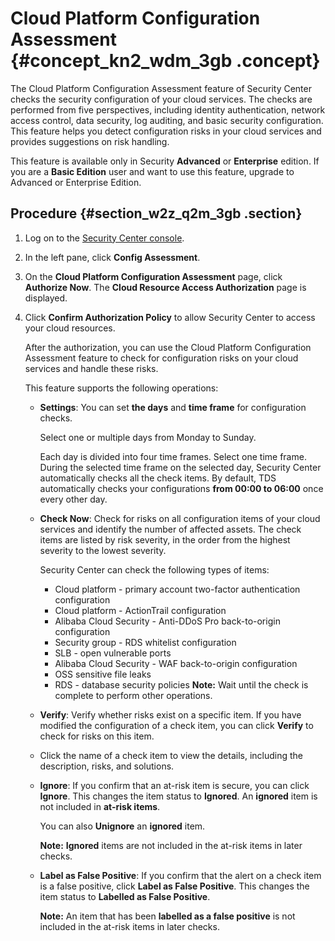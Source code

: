 # Cloud Platform Configuration Assessment {#concept_kn2_wdm_3gb .concept}

The Cloud Platform Configuration Assessment feature of Security Center checks the security configuration of your cloud services. The checks are performed from five perspectives, including identity authentication, network access control, data security, log auditing, and basic security configuration. This feature helps you detect configuration risks in your cloud services and provides suggestions on risk handling.

This feature is available only in Security **Advanced** or **Enterprise** edition. If you are a **Basic Edition** user and want to use this feature, upgrade to Advanced or Enterprise Edition.

## Procedure {#section_w2z_q2m_3gb .section}

1.  Log on to the [Security Center console](https://yundun.console.aliyun.com/?spm=5176.2020520001.1011.3.796f4bd3iakMqe&p=sas#/sas/overviews).
2.  In the left pane, click **Config Assessment**.
3.  On the **Cloud Platform Configuration Assessment** page, click **Authorize Now**. The **Cloud Resource Access Authorization** page is displayed.
4.  Click **Confirm Authorization Policy** to allow Security Center to access your cloud resources.

    After the authorization, you can use the Cloud Platform Configuration Assessment feature to check for configuration risks on your cloud services and handle these risks.

    This feature supports the following operations:

    -   **Settings**: You can set **the days** and **time frame** for configuration checks.

        Select one or multiple days from Monday to Sunday.

        Each day is divided into four time frames. Select one time frame. During the selected time frame on the selected day, Security Center automatically checks all the check items. By default, TDS automatically checks your configurations **from 00:00 to 06:00** once every other day.

    -   **Check Now**: Check for risks on all configuration items of your cloud services and identify the number of affected assets. The check items are listed by risk severity, in the order from the highest severity to the lowest severity.

        Security Center can check the following types of items:

        -   Cloud platform - primary account two-factor authentication configuration
        -   Cloud platform - ActionTrail configuration
        -   Alibaba Cloud Security - Anti-DDoS Pro back-to-origin configuration
        -   Security group - RDS whitelist configuration
        -   SLB - open vulnerable ports
        -   Alibaba Cloud Security - WAF back-to-origin configuration
        -   OSS sensitive file leaks
        -   RDS - database security policies
        **Note:** Wait until the check is complete to perform other operations.

    -   **Verify**: Verify whether risks exist on a specific item. If you have modified the configuration of a check item, you can click **Verify** to check for risks on this item.
    -   Click the name of a check item to view the details, including the description, risks, and solutions.
    -   **Ignore**: If you confirm that an at-risk item is secure, you can click **Ignore**. This changes the item status to **Ignored**. An **ignored** item is not included in **at-risk items**.

        You can also **Unignore** an **ignored** item.

        **Note:** **Ignored** items are not included in the at-risk items in later checks.

    -   **Label as False Positive**: If you confirm that the alert on a check item is a false positive, click **Label as False Positive**. This changes the item status to **Labelled as False Positive**.

        **Note:** An item that has been **labelled as a false positive** is not included in the at-risk items in later checks.


